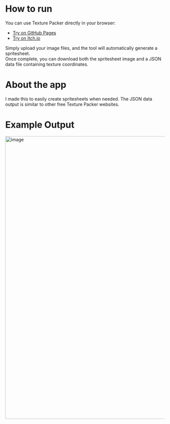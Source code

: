 # How to run
You can use Texture Packer directly in your browser:

- [Try on GitHub Pages](https://callum-op.github.io/Texture-Packer/)
- [Try on Itch.io](https://callum-op.itch.io/texture-packer)

Simply upload your image files, and the tool will automatically generate a spritesheet.  
Once complete, you can download both the spritesheet image and a JSON data file containing texture coordinates.

# About the app
I made this to easily create spritesheets when needed.
The JSON data output is similar to other free Texture Packer websites.

# Example Output
<img width="1908" height="890" alt="image" src="https://github.com/user-attachments/assets/f9663436-153c-4196-9035-3c47ad49ac9d" />
